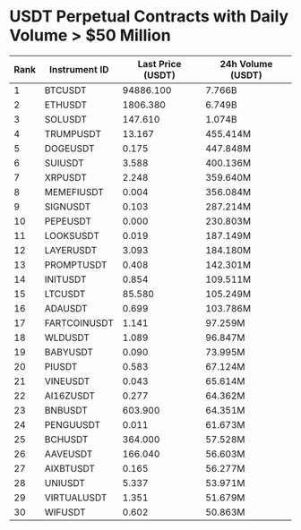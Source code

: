 # USDT Perpetual Contracts with Daily Volume > $50 Million

| Rank | Instrument ID | Last Price (USDT) | 24h Volume (USDT) |
|------|---------------|-------------------|-------------------|
| 1 | BTCUSDT | 94886.100 | 7.766B |
| 2 | ETHUSDT | 1806.380 | 6.749B |
| 3 | SOLUSDT | 147.610 | 1.074B |
| 4 | TRUMPUSDT | 13.167 | 455.414M |
| 5 | DOGEUSDT | 0.175 | 447.848M |
| 6 | SUIUSDT | 3.588 | 400.136M |
| 7 | XRPUSDT | 2.248 | 359.640M |
| 8 | MEMEFIUSDT | 0.004 | 356.084M |
| 9 | SIGNUSDT | 0.103 | 287.214M |
| 10 | PEPEUSDT | 0.000 | 230.803M |
| 11 | LOOKSUSDT | 0.019 | 187.149M |
| 12 | LAYERUSDT | 3.093 | 184.180M |
| 13 | PROMPTUSDT | 0.408 | 142.301M |
| 14 | INITUSDT | 0.854 | 109.511M |
| 15 | LTCUSDT | 85.580 | 105.249M |
| 16 | ADAUSDT | 0.699 | 103.786M |
| 17 | FARTCOINUSDT | 1.141 | 97.259M |
| 18 | WLDUSDT | 1.089 | 96.847M |
| 19 | BABYUSDT | 0.090 | 73.995M |
| 20 | PIUSDT | 0.583 | 67.124M |
| 21 | VINEUSDT | 0.043 | 65.614M |
| 22 | AI16ZUSDT | 0.277 | 64.362M |
| 23 | BNBUSDT | 603.900 | 64.351M |
| 24 | PENGUUSDT | 0.011 | 61.673M |
| 25 | BCHUSDT | 364.000 | 57.528M |
| 26 | AAVEUSDT | 166.040 | 56.603M |
| 27 | AIXBTUSDT | 0.165 | 56.277M |
| 28 | UNIUSDT | 5.337 | 53.971M |
| 29 | VIRTUALUSDT | 1.351 | 51.679M |
| 30 | WIFUSDT | 0.602 | 50.863M |
